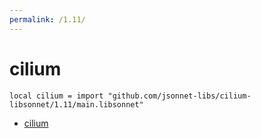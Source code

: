 ```yaml
---
permalink: /1.11/
---
```


# cilium

```jsonnet
local cilium = import "github.com/jsonnet-libs/cilium-libsonnet/1.11/main.libsonnet"
```



* [cilium](cilium/index.md)